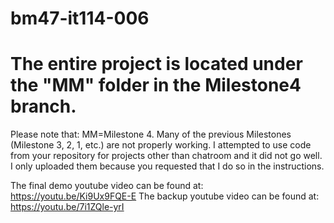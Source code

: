 # bm47-it114-006

# The entire project is located under the "MM" folder in the Milestone4 branch.

Please note that: 
MM=Milestone 4.
Many of the previous Milestones (Milestone 3, 2, 1, etc.) are not properly working. I attempted to use code from your repository for projects other than chatroom and it did not go well. I only uploaded them because you requested that I do so in the instructions.

The final demo youtube video can be found at: https://youtu.be/Ki9Ux9FQE-E
The backup youtube video can be found at: https://youtu.be/7i1ZQle-yrI
